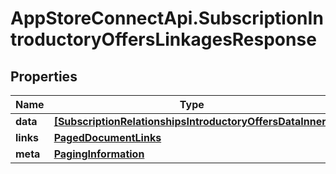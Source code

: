 # AppStoreConnectApi.SubscriptionIntroductoryOffersLinkagesResponse

## Properties

Name | Type | Description | Notes
------------ | ------------- | ------------- | -------------
**data** | [**[SubscriptionRelationshipsIntroductoryOffersDataInner]**](SubscriptionRelationshipsIntroductoryOffersDataInner.md) |  | 
**links** | [**PagedDocumentLinks**](PagedDocumentLinks.md) |  | 
**meta** | [**PagingInformation**](PagingInformation.md) |  | [optional] 


